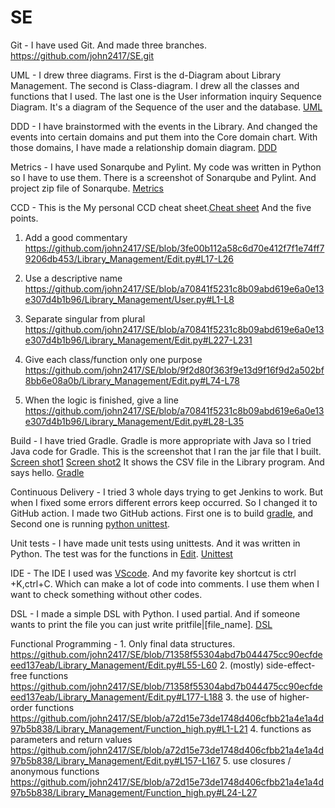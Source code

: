 # SE
Git - I have used Git. And made three branches. https://github.com/john2417/SE.git

UML - I drew three diagrams. First is the d-Diagram about Library Management. The second is Class-diagram. I drew all the classes and functions that I used. The last one is the User information inquiry Sequence Diagram. It's a diagram of the Sequence of the user and the database. [UML](https://github.com/john2417/SE/tree/c3bb83e1190b5ce0262e4bc65d8af7e51f50f3d4/UML)

DDD - I have brainstormed with the events in the Library. And changed the events into certain domains and put them into the Core domain chart. With those domains, I have made a relationship domain diagram. [DDD](https://github.com/john2417/SE/tree/3fe00b112a58c6d70e412f7f1e74ff79206db453/DDD)

Metrics - I have used Sonarqube and Pylint. My code was written in Python so I have to use them. There is a screenshot of Sonarqube and Pylint. And project zip file of Sonarqube. [Metrics](https://github.com/john2417/SE/tree/3fe00b112a58c6d70e412f7f1e74ff79206db453/Metrics)

CCD - This is the My personal CCD cheat sheet.[Cheat sheet](https://github.com/john2417/SE/blob/3fe00b112a58c6d70e412f7f1e74ff79206db453/CCD/Personal%20CCD%20cheat%20sheet.pdf) And the five points.
1. Add a good commentary 
https://github.com/john2417/SE/blob/3fe00b112a58c6d70e412f7f1e74ff79206db453/Library_Management/Edit.py#L17-L26

3. Use a descriptive name  
 https://github.com/john2417/SE/blob/a70841f5231c8b09abd619e6a0e13e307d4b1b96/Library_Management/User.py#L1-L8

5. Separate singular from plural  
 https://github.com/john2417/SE/blob/a70841f5231c8b09abd619e6a0e13e307d4b1b96/Library_Management/Edit.py#L227-L231

7. Give each class/function only one purpose  
 https://github.com/john2417/SE/blob/9f2d80f363f9e13d9f16f9d2a502bf8bb6e08a0b/Library_Management/Edit.py#L74-L78

9. When the logic is finished, give a line  
 https://github.com/john2417/SE/blob/a70841f5231c8b09abd619e6a0e13e307d4b1b96/Library_Management/Edit.py#L28-L35

Build - I have tried Gradle. Gradle is more appropriate with Java so I tried Java code for Gradle. This is the screenshot that I ran the jar file that I built. [Screen shot1](https://github.com/john2417/SE/blob/a70841f5231c8b09abd619e6a0e13e307d4b1b96/gradle/gradle.png) [Screen shot2](https://github.com/john2417/SE/blob/36a6208affe274c4ef56ed4dd147cc35cafe4f3b/gradle/gradle2.png)
 It shows the CSV file in the Library program. And says hello. [Gradle](https://github.com/john2417/SE/blob/e90a1085766810f33ee134671b956a5fb3fbd60f/app/build.gradle)
 
Continuous Delivery - I tried 3 whole days trying to get Jenkins to work. But when I fixed some errors different errors keep occurred. So I changed it to GitHub action. I made two GitHub actions. First one is to build [gradle](https://github.com/john2417/SE/blob/e90a1085766810f33ee134671b956a5fb3fbd60f/.github/workflows/gradle.yml), and Second one is running [python unittest](https://github.com/john2417/SE/blob/e90a1085766810f33ee134671b956a5fb3fbd60f/.github/workflows/python-application). 

Unit tests - I have made unit tests using unittests. And it was written in Python. The test was for the functions in [Edit](https://github.com/john2417/SE/blob/8885a1511aca2500ce67cb357c4c700ef24f3d8e/Library_Management/Edit.py). [Unittest](https://github.com/john2417/SE/blob/8885a1511aca2500ce67cb357c4c700ef24f3d8e/Library_Management/Edittest.py)

IDE - The IDE I used was [VScode](https://github.com/john2417/SE/blob/d60fa96c046cf632c0df0064e18c0a9ca1d37f5e/IDE/VS%20Code.png). And my favorite key shortcut is ctrl +K,ctrl+C. Which can make a lot of code into comments. I use them when I want to check something without other codes. 

DSL - I made a simple DSL with Python. I used partial. And if someone wants to print the file you can just write 
pritfile|[file_name]. 
[DSL](https://github.com/john2417/SE/blob/d60fa96c046cf632c0df0064e18c0a9ca1d37f5e/Library_Management/DSL.py)

Functional Programming - 1. Only final data structures. https://github.com/john2417/SE/blob/71358f55304abd7b044475cc90ecfdeeed137eab/Library_Management/Edit.py#L55-L60
2. (mostly) side-effect-free functions
https://github.com/john2417/SE/blob/71358f55304abd7b044475cc90ecfdeeed137eab/Library_Management/Edit.py#L177-L188
3. the use of higher-order functions
https://github.com/john2417/SE/blob/a72d15e73de1748d406cfbb21a4e1a4d97b5b838/Library_Management/Function_high.py#L1-L21
4. functions as parameters and return values
https://github.com/john2417/SE/blob/a72d15e73de1748d406cfbb21a4e1a4d97b5b838/Library_Management/Edit.py#L157-L167
5. use closures / anonymous functions
https://github.com/john2417/SE/blob/a72d15e73de1748d406cfbb21a4e1a4d97b5b838/Library_Management/Function_high.py#L24-L27

